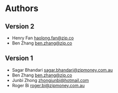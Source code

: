 # Authors

## Version 2

- Henry Fan <haolong.fan@zip.co>
- Ben Zhang <ben.zhang@zip.co>

## Version 1

- Sagar Bhandari <sagar.bhandari@zipmoney.com.au>
- Ben Zhang <ben.zhang@zip.co>
- Junbi Zhong <zhongjunbi@hotmail.com>
- Roger Bi <roger.bi@zipmoney.com.au>